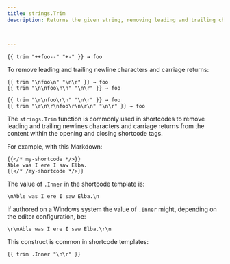 ```yaml
---
title: strings.Trim
description: Returns the given string, removing leading and trailing characters specified in the cutset.



---
```


```go-html-template
{{ trim "++foo--" "+-" }} → foo
```

To remove leading and trailing newline characters and carriage returns:

```go-html-template
{{ trim "\nfoo\n" "\n\r" }} → foo
{{ trim "\n\nfoo\n\n" "\n\r" }} → foo

{{ trim "\r\nfoo\r\n" "\n\r" }} → foo
{{ trim "\r\n\r\nfoo\r\n\r\n" "\n\r" }} → foo
```

The `strings.Trim` function is commonly used in shortcodes to remove leading and trailing newlines characters and carriage returns from the content within the opening and closing shortcode tags.

For example, with this Markdown:

```text
{{</* my-shortcode */>}}
Able was I ere I saw Elba.
{{</* /my-shortcode */>}}
```

The value of `.Inner` in the shortcode template is:

```text
\nAble was I ere I saw Elba.\n
```

If authored on a Windows system the value of `.Inner` might, depending on the editor configuration, be:

```text
\r\nAble was I ere I saw Elba.\r\n
```

This construct is common in shortcode templates:

```go-html-template
{{ trim .Inner "\n\r" }}
```
